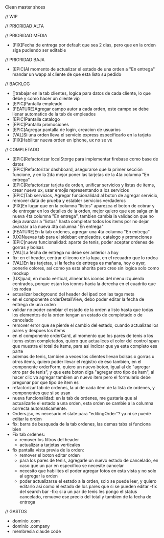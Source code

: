 Clean master shoes

// WIP

// PRIORIDAD ALTA

// PRIORIDAD MEDIA
- [FIX]Fecha de entrega por default que sea 2 dias, pero que en la orden siga pudiendo ser editable


// PRIORIDAD BAJA
- [EPIC]Al momento de actualizar el estado de una orden a "En entrega" mandar un wapp al cliente de que esta listo su pedido

// BACKLOG
- []trabajar en la tab clientes, logica para datos de cada cliente, lo que debe y como hacer un cliente vip
- [EPIC]Pantalla empleado
- [FEATURE]Agregar campo autor a cada orden, este campo se debe llenar automatico de la tab de empleados
- [EPIC]Pantalla catalogo
- [EPIC]Pantalla promociones
- [EPIC]Agregar pantalla de login, creacion de usuarios
- [VAL]Si una orden lleva el servicio express especificarlo en la tarjeta
- [FIX]Habilitar nueva orden en iphone, ux no se ve

// COMPLETADO
- [EPIC]Refactorizar localStorge para implementar firebase como base de datos
- [EPIC]Refactorizar dashboard, asegurarse que la primer sección funcione, y en la 2da mejor poner las tarjetas de la 4ta columna "En entrega"
- [EPIC]Refactorizar tarjeta de orden, unificar servicios y listas de items, crear nueva ux, usar emojis representando a los servicios
- [EPIC]Tab servicios, Agregar funcionalidad al boton de agregar servicio, remover data de prueba y establer servicios verdaderos
- [FIX]En lugar que en la columna "listos" aparezca el boton de cobrar y de entregar en los detalles de la orden, mejor quiero que eso salga en la nueva 4ta columna "En entrega", tambien cambia la validacion que no deja avanzar a "listos" hasta completar todos los items por no dejar avanzar a la nueva 4ta columna "En entrega"
- [FEATURE]En la tab ordenes, agregar una 4ta columna "En entrega"
- [UX]Nuevas tab para el sidebar: empleados, catalogo y promociones
- [EPIC]nueva funcionalidad: aparte de tenis, poder aceptar ordenes de gorras y bolsas
- [VAL]La fecha de entrega no debe ser anterior a hoy
- fix: en el header, centrar el icono de la lupa, en el recuadro que lo rodea
- [VAL]En las tarjetas, si la fecha de entrega es mañana, hoy o ayer, ponerle colores, asi como ya esta ahorita pero creo sin logica solo como mockup
- [UX]ipad, en modo vertical, alinear los iconos del menu izquierdo centrados, porque estan los iconos hacia la derecha en el cuadrito que los rodea
- actualizar background del header del ipad con las tags meta
- en el componente orderDetailView, debo poder editar la fecha de entrega de una orden
- validar no poder cambiar el estado de la orden a listo hasta que todas los elementos de la orden tengan un estado de completado o de cancelado
- remover error que se pierde el cambio del estado, cuando actualizas los pares y despues los items
- en el componente orderCard, al momento que los pares de tenis o los items esten completados, quiero que actualices el color del control span que muestra el total de items, para asi indicar que ya esta completo esa parte
- ademas de tenis, tambien a veces los clientes llevan bolsas o gorras u otros items, quiero poder llevar el registro de eso tambien, en el componente orderForm, quiero un nuevo boton, igual al de "agregar otro par de tenis", y que este boton diga "agregar otro tipo de item", al hacer clic va agregar tambien un nuevo item pero el formulario debe pregunar por que tipo de item es
- refactorizar tab de ordenes, la ui de cada item de la lista de ordenes, y componentes que si se usan
- nueva funcionalidad: en la tab de ordenes, me gustaria que al actualizarle el estado a una orden, esta orden se cambie a la columna correcta automaticamente.
- Orders.jsx, es necesario el state para "editingOrder"? ya ni se puede editar la orden
- fix: barra de busqueda de la tab ordenes, las demas tabs si funciona bien
- Fix tab ordenes:
    - remover los filtros del header
    - actualizar a tarjetas verticales
- fix pantalla vista previa de la orden:
    - remover el boton editar orden
    - para los pares de tenis, agregarle un nuevo estado de cancelado, en caso que un par en especifico se necesite cancelar
    - necesito que habilites el poder agregar fotos en esta vista y no solo al agregar la orden
    - poder actualizarse el estado a la orden, solo se puede leer, y quiero editarlo asi como el estado de los pares que si se pueden editar
-fix del search bar
-fix: si a un par de tenis les pongo el status cancelado, remueve ese precio del total y tambien de la fecha de entrega

// GASTOS
- dominio .com
- dominio .company
- membresia claude code